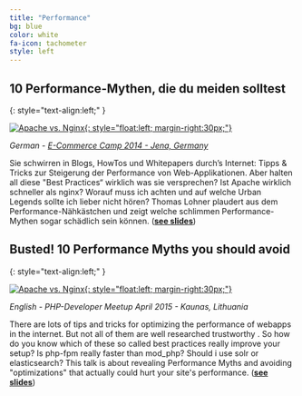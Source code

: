 ```yaml
---
title: "Performance"
bg: blue
color: white
fa-icon: tachometer
style: left
---
```



## 10 Performance-Mythen, die du meiden solltest
{: style="text-align:left;" }

[![Apache vs. Nginx](Performance-Mythen/media/thumbnail.jpg){: style="float:left; margin-right:30px;"}](Performance-Mythen/)

*German - [E-Commerce Camp 2014 - Jena, Germany](http://www.ecommerce-camp.de/redner-sessions/sessions-2014/)*

Sie schwirren in Blogs, HowTos und Whitepapers durch’s Internet: Tipps & Tricks zur Steigerung der Performance von Web-Applikationen. Aber halten all diese "Best Practices“ wirklich was sie versprechen? Ist Apache wirklich schneller als nginx? Worauf muss ich achten und auf welche Urban Legends sollte ich lieber nicht hören? Thomas Lohner plaudert aus dem Performance-Nähkästchen und zeigt welche schlimmen Performance-Mythen sogar schädlich sein können. (**[see slides](Performance-Mythen/)**)

## Busted! 10 Performance Myths you should avoid
{: style="text-align:left;" }

[![Apache vs. Nginx](Performance-Myths/media/thumbnail.jpg){: style="float:left; margin-right:30px;"}](Performance-Myths/)

*English - PHP-Developer Meetup April 2015 - Kaunas, Lithuania*

There are lots of tips and tricks for optimizing the performance of webapps in the internet. But not all of them are well researched trustworthy . So how do you know which of these so called best practices really improve your setup? Is php-fpm really faster than mod_php? Should i use solr or elasticsearch? This talk is about revealing Performance Myths and avoiding "optimizations" that actually could hurt your site's performance. (**[see slides](Performance-Myths/)**)
